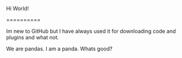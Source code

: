 Hi World!

==========

Im new to GitHub but I have always used it for downloading code and plugins and what not.

We are pandas. I am a panda. Whats good?
